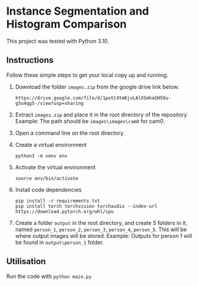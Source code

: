 
# Instance Segmentation and Histogram Comparison

This project was tested with Python 3.10.

## Instructions

Follow these simple steps to get your local copy up and running.

1. Download the folder `images.zip` from the google drive link below:
   ```
   https://drive.google.com/file/d/1potC4tmKjvLAlXSmhaGH59u-g5u4qg5-/view?usp=sharing
   ```

2. Extract `images.zip` and place it in the root directory of the repository. Example: The path should be `images\images\cam0` for cam0.

3. Open a command line on the root directory.

4. Create a virtual environment
   ```
   python3 -m venv env
   ```

5. Activate the virtual environment
   ```
   source env/bin/activate
   ```

6. Install code dependencies
   ```
   pip install -r requirements.txt
   pip install torch torchvision torchaudio --index-url https://download.pytorch.org/whl/cpu
   ```
7. Create a folder `output` in the root directory, and create 5 folders in it, named `person_1`, `person_2`, `person_3`, `person_4`, `person_5`. This will be where output images will be stored. Example: Outputs for person 1 will be found in `output\person_1` folder.

## Utilisation

Run the code with `python main.py`
